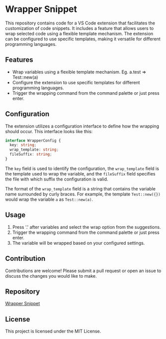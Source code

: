 # Wrapper Snippet

This repository contains code for a VS Code extension that facilitates the customization of code snippets. It includes a feature that allows users to wrap selected code using a flexible template mechanism. The extension can be configured to use specific templates, making it versatile for different programming languages.

## Features

- Wrap variables using a flexible template mechanism. Eg. a.test => Test::new(a)
- Configure the extension to use specific templates for different programming languages.
- Trigger the wrapping command from the command palette or just press enter.

## Configuration

The extension utilizes a configuration interface to define how the wrapping should occur. This interface looks like this:
```typescript
interface WrapperConfig {
  key: string;
  wrap_template: string;
  fileSuffix: string;
}
```

The `key` field is used to identify the configuration, the `wrap_template` field is the template used to wrap the variable, and the `fileSuffix` field specifies the file with which suffix the configuration is valid.

The format of the `wrap_template` field is a string that contains the variable name surrounded by curly braces. For example, the template `Test::new({})` would wrap the variable `a` as `Test::new(a)`.

## Usage

1. Press '.' after variables and select the wrap option from the suggestions.
2. Trigger the wrapping command from the command palette or just press enter.
3. The variable will be wrapped based on your configured settings.

## Contribution

Contributions are welcome! Please submit a pull request or open an issue to discuss the changes you would like to make.

## Repository
[Wrapper Snippet](https://github.com/dywsy21/Wrapper-Snippet.git)


## License

This project is licensed under the MIT License.

